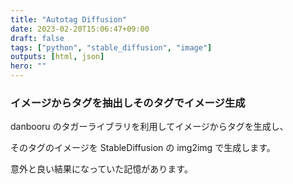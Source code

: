 ```yaml
---
title: "Autotag Diffusion"
date: 2023-02-20T15:06:47+09:00
draft: false
tags: ["python", "stable_diffusion", "image"]
outputs: [html, json]
hero: ""
---
```


### イメージからタグを抽出しそのタグでイメージ生成

danbooru のタガーライブラリを利用してイメージからタグを生成し、

そのタグのイメージを StableDiffusion の img2img で生成します。

意外と良い結果になっていた記憶があります。
